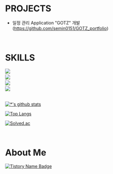# PROJECTS
- 일정 관리 Application "GOTZ" 개발  (https://github.com/semin0151/GOTZ_portfolio)

<br/>

# SKILLS

<img src="https://img.shields.io/badge/Android-3DDC84?style=flat-square&logo=Android&logoColor=white"/> <br/>
<img src="https://img.shields.io/badge/Kotlin-7F52FF?style=flat-square&logo=Kotlin&logoColor=white"/> <br/>
<img src="https://img.shields.io/badge/Java-007396?style=flat-square&logo=Java&logoColor=white"/>  <br/>
<img src="https://img.shields.io/badge/Figma-FE4E1E?style=flat-square&logo=Figma&logoColor=white"/>  <br/>
 <br/>

[![*'s github stats](https://github-readme-stats.vercel.app/api?username=semin0151)](https://github.com/semin0151)

[![Top Langs](https://github-readme-stats.vercel.app/api/top-langs/?username=semin0151&layout=compact)](https://github.com/semin0151/github-readme-stats)

[![Solved.ac](http://mazassumnida.wtf/api/v2/generate_badge?boj=semin0151)](https://solved.ac/semin0151)

<br/>

# About Me

[![Tistory Name Badge](https://tistory-readme-stats.vercel.app/api/badge?name=tistory)](https://seminzzang.tistory.com/)
